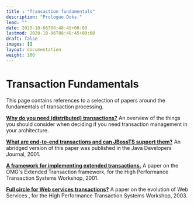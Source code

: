 ```yaml
---
title : "Transaction fundamentals"
description: "Prologue Doks."
lead: ""
date: 2020-10-06T08:48:45+00:00
lastmod: 2020-10-06T08:48:45+00:00
draft: false
images: []
layout: documentation
weight: 100
---
```


Transaction Fundamentals
========================

This page contains references to a selection of papers around the
fundamentals of transaction processing.

**[Why do you need (distributed)
transactions?](https://downloads.jboss.org/jbosstm/dms/jbosstm/resources/reports/DistributedTransactions.pdf)**
An overview of the things you should consider when deciding if you need
transaction management in your architecture.

**[What are end-to-end transactions and can JBossTS support
them?](https://downloads.jboss.org/jbosstm/dms/jbosstm/resources/reports/End-to-endtransactions.pdf)**
An abridged version of this paper was published in the Java Developers
Journal, 2001.

**[A framework for implementing extended
transactions.](https://downloads.jboss.org/jbosstm/dms/jbosstm/resources/papers/HPTS2001.pdf)**
A paper on the OMG\'s Extended Transaction framework, for the High
Performance Transaction Systems Workshop, 2001.

**[Full circle for Web services
transactions?](https://downloads.jboss.org/jbosstm/dms/jbosstm/resources/papers/HPTS2003.pdf)**
A paper on the evolution of Web Services , for the High Performance
Transaction Systems Workshop, 2003.
